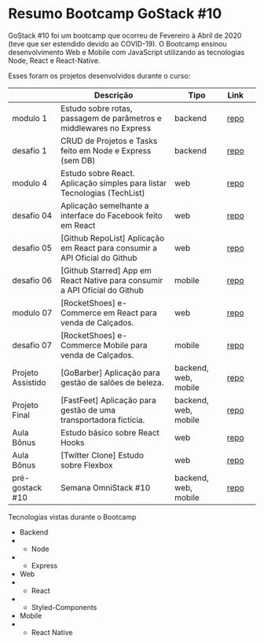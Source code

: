 # Resumo Bootcamp GoStack #10

GoStack #10 foi um bootcamp que ocorreu de Fevereiro à Abril de 2020 (teve que ser estendido devido ao COVID-19).
O Bootcamp ensinou desenvolvimento Web e Mobile com JavaScript utilizando as tecnologias Node, React e React-Native.

Esses foram os projetos desenvolvidos durante o curso:

|                   | Descrição                                                                | Tipo               | Link |   |
|-------------------|--------------------------------------------------------------------------|--------------------|------|---|
| modulo 1          | Estudo sobre rotas, passagem de parâmetros e middlewares no Express      | backend            | [repo](https://github.com/emanuelhfarias/bootcamp-gostack-modulo-01) |   |
| desafio 1         | CRUD de Projetos e Tasks feito em Node e Express (sem DB)                | backend            | [repo](https://github.com/emanuelhfarias/bootcamp-gostack-desafio-01) |   |
| modulo 4          | Estudo sobre React. Aplicação simples para listar Tecnologias (TechList) | web                | [repo](https://github.com/emanuelhfarias/bootcamp-gostack-modulo-04) |   |
| desafio 04        | Aplicação semelhante a interface do Facebook feito em React              | web                | [repo](https://github.com/emanuelhfarias/bootcamp-gostack-desafio-04) |   |
| desafio 05        | [Github RepoList] Aplicação em React para consumir a API Oficial do Github                 | web                | [repo](https://github.com/emanuelhfarias/bootcamp-gostack-desafio-05) |   |
| desafio 06        | [Github Starred] App em React Native para consumir a API Oficial do Github         | mobile             | [repo](https://github.com/emanuelhfarias/bootcamp-gostack-desafio-06) |   |
| modulo 07         | [RocketShoes] e-Commerce em React para venda de Calçados.                | web                | [repo](https://github.com/emanuelhfarias/bootcamp-gostack-modulo-07) |   |
| desafio 07        | [RocketShoes] e-Commerce Mobile para venda de Calçados.                  | mobile             | [repo](https://github.com/emanuelhfarias/RocketShoes) |   |
| Projeto Assistido | [GoBarber] Aplicação para gestão de salões de beleza.                    | backend, web, mobile | [repo](https://github.com/emanuelhfarias/GoBarber) |   |
| Projeto Final     | [FastFeet] Aplicação para gestão de uma transportadora fictícia.         | backend, web, mobile | [repo](https://github.com/emanuelhfarias/FastFeet) |   |
| Aula Bônus        | Estudo básico sobre React Hooks                                          | web                      | [repo](https://github.com/emanuelhfarias/react-hooks) |   |
| Aula Bônus        | [Twitter Clone] Estudo sobre Flexbox                                     | web                      | [repo](https://github.com/emanuelhfarias/flexbox) |   |
| pré-gostack #10   | Semana OmniStack #10                                                     | backend, web, mobile | [repo](https://github.com/emanuelhfarias/semanaomnistack10) |   |


Tecnologias vistas durante o Bootcamp
* Backend
* * Node
* * Express
* Web
* * React
* * Styled-Components
* Mobile
* * React Native
